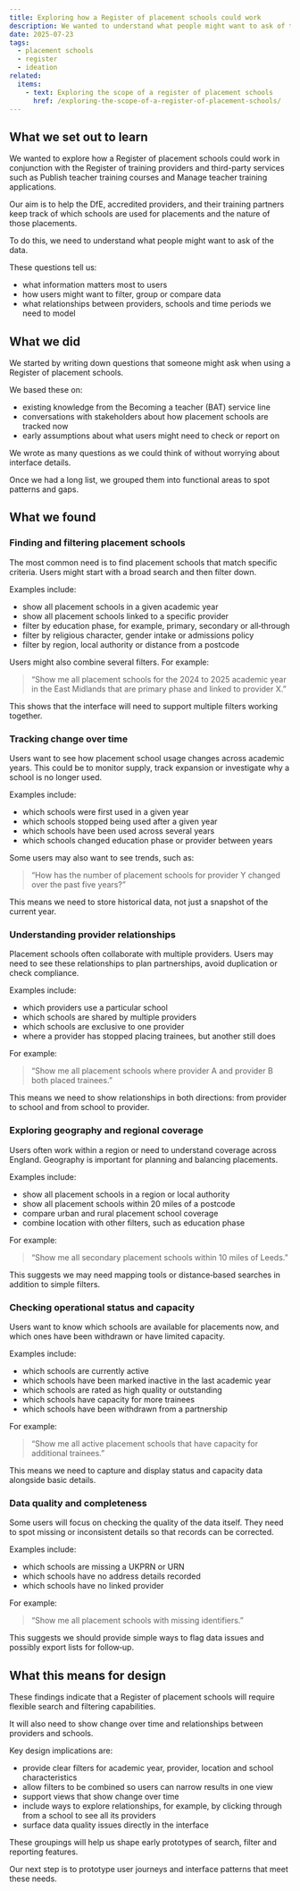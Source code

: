 ```yaml
---
title: Exploring how a Register of placement schools could work
description: We wanted to understand what people might want to ask of the placement schools data
date: 2025-07-23
tags:
  - placement schools
  - register
  - ideation
related:
  items:
    - text: Exploring the scope of a register of placement schools
      href: /exploring-the-scope-of-a-register-of-placement-schools/
---
```


## What we set out to learn

We wanted to explore how a Register of placement schools could work in conjunction with the Register of training providers and third-party services such as Publish teacher training courses and Manage teacher training applications.

Our aim is to help the DfE, accredited providers, and their training partners keep track of which schools are used for placements and the nature of those placements.

To do this, we need to understand what people might want to ask of the data.

These questions tell us:

- what information matters most to users
- how users might want to filter, group or compare data
- what relationships between providers, schools and time periods we need to model

## What we did

We started by writing down questions that someone might ask when using a Register of placement schools.

We based these on:

- existing knowledge from the Becoming a teacher (BAT) service line
- conversations with stakeholders about how placement schools are tracked now
- early assumptions about what users might need to check or report on

We wrote as many questions as we could think of without worrying about interface details.

Once we had a long list, we grouped them into functional areas to spot patterns and gaps.

## What we found

### Finding and filtering placement schools

The most common need is to find placement schools that match specific criteria. Users might start with a broad search and then filter down.

Examples include:

- show all placement schools in a given academic year
- show all placement schools linked to a specific provider
- filter by education phase, for example, primary, secondary or all‑through
- filter by religious character, gender intake or admissions policy
- filter by region, local authority or distance from a postcode

Users might also combine several filters. For example:

> “Show me all placement schools for the 2024 to 2025 academic year in the East Midlands that are primary phase and linked to provider X.”

This shows that the interface will need to support multiple filters working together.

### Tracking change over time

Users want to see how placement school usage changes across academic years. This could be to monitor supply, track expansion or investigate why a school is no longer used.

Examples include:

- which schools were first used in a given year
- which schools stopped being used after a given year
- which schools have been used across several years
- which schools changed education phase or provider between years

Some users may also want to see trends, such as:

> “How has the number of placement schools for provider Y changed over the past five years?”

This means we need to store historical data, not just a snapshot of the current year.

### Understanding provider relationships

Placement schools often collaborate with multiple providers. Users may need to see these relationships to plan partnerships, avoid duplication or check compliance.

Examples include:

- which providers use a particular school
- which schools are shared by multiple providers
- which schools are exclusive to one provider
- where a provider has stopped placing trainees, but another still does

For example:

> “Show me all placement schools where provider A and provider B both placed trainees.”

This means we need to show relationships in both directions: from provider to school and from school to provider.

### Exploring geography and regional coverage

Users often work within a region or need to understand coverage across England. Geography is important for planning and balancing placements.

Examples include:

- show all placement schools in a region or local authority
- show all placement schools within 20 miles of a postcode
- compare urban and rural placement school coverage
- combine location with other filters, such as education phase

For example:

> “Show me all secondary placement schools within 10 miles of Leeds.”

This suggests we may need mapping tools or distance‑based searches in addition to simple filters.

### Checking operational status and capacity

Users want to know which schools are available for placements now, and which ones have been withdrawn or have limited capacity.

Examples include:

- which schools are currently active
- which schools have been marked inactive in the last academic year
- which schools are rated as high quality or outstanding
- which schools have capacity for more trainees
- which schools have been withdrawn from a partnership

For example:

> “Show me all active placement schools that have capacity for additional trainees.”

This means we need to capture and display status and capacity data alongside basic details.

### Data quality and completeness

Some users will focus on checking the quality of the data itself. They need to spot missing or inconsistent details so that records can be corrected.

Examples include:

- which schools are missing a UKPRN or URN
- which schools have no address details recorded
- which schools have no linked provider

For example:

> “Show me all placement schools with missing identifiers.”

This suggests we should provide simple ways to flag data issues and possibly export lists for follow‑up.

## What this means for design

These findings indicate that a Register of placement schools will require flexible search and filtering capabilities.

It will also need to show change over time and relationships between providers and schools.

Key design implications are:

- provide clear filters for academic year, provider, location and school characteristics
- allow filters to be combined so users can narrow results in one view
- support views that show change over time
- include ways to explore relationships, for example, by clicking through from a school to see all its providers
- surface data quality issues directly in the interface

These groupings will help us shape early prototypes of search, filter and reporting features.

Our next step is to prototype user journeys and interface patterns that meet these needs.
